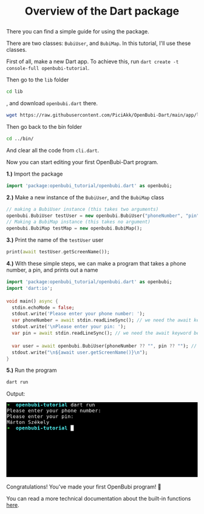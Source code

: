 # <p align="center">Overview of the Dart package</p>

There you can find a simple guide for using the package.

There are two classes: `BubiUser`, and `BubiMap`. In this tutorial, I'll use these classes.

First of all, make a new Dart app. To achieve this, run `dart create -t console-full openbubi-tutorial`.

Then go to the `lib` folder

```bash
cd lib
```

, and download `openbubi.dart` there.

```bash
wget https://raw.githubusercontent.com/PiciAkk/OpenBubi-Dart/main/app/lib/openbubi.dart
```

Then go back to the bin folder

```bash
cd ../bin/
```

And clear all the code from `cli.dart`.

Now you can start editing your first OpenBubi-Dart program.

**1.)** Import the package

```dart
import 'package:openbubi_tutorial/openbubi.dart' as openbubi;
```

**2.)** Make a new instance of the `BubiUser`, and the `BubiMap` class

```dart
// making a BubiUser instance (this takes two arguments)
openbubi.BubiUser testUser = new openbubi.BubiUser("phoneNumber", "pin");
// Making a BubiMap instance (this takes no argument)
openbubi.BubiMap testMap = new openbubi.BubiMap();
```

**3.)** Print the name of the `testUser` user

```dart
print(await testUser.getScreenName());
```

**4.)** With these simple steps, we can make a program that takes a phone number, a pin, and prints out a name

```dart
import 'package:openbubi_tutorial/openbubi.dart' as openbubi;
import 'dart:io';

void main() async {
  stdin.echoMode = false;
  stdout.write('Please enter your phone number: ');
  var phoneNumber = await stdin.readLineSync(); // we need the await keyword because this is an async function
  stdout.write('\nPlease enter your pin: ');
  var pin = await stdin.readLineSync(); // we need the await keyword because this is an async function

  var user = await openbubi.BubiUser(phoneNumber ?? "", pin ?? ""); // provide empty string if input is empty
  stdout.write("\n${await user.getScreenName()}\n");
}
```

**5.)** Run the program

```bash
dart run
```

Output:

![ScreenShot of output](resources/screenshot1.png)

Congratulations! You've made your first OpenBubi program! 🎉

You can read a more technical documentation about the built-in functions [here](../functions).
